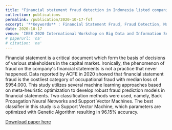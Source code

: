 ```yaml
---
title: "Financial statement fraud detection in Indonesia listed companies using machine learning based on meta-heuristic optimization"
collection: publications
permalink: /publication/2020-10-17-fsf
excerpt: '**Keywords** : Financial Statement Fraud, Fraud Detection, Machine Learning, Genetic Algorithm, Classification, Capital Market'
date: 2020-10-17
venue: 'IEEE 2020 International Workshop on Big Data and Information Security (IWBIS)'
# paperurl: 'na'
# citation: 'na'
---
```

Financial statement is a critical document which form the basis of decisions of various stakeholders in the capital market. Ironically, the phenomenon of fraud on the company's financial statements is not a practice that never happened. Data reported by ACFE in 2020 showed that financial statement fraud is the costliest category of occupational fraud with median loss of $954.000. This study utilizes several machine learning approaches based on meta-heuristic optimization to develop robust fraud prediction models in financial statements. Two classification methods were used, namely, Back Propagation Neural Networks and Support Vector Machines. The best classifier in this study is a Support Vector Machine, which parameters are optimized with Genetic Algorithm resulting in 96.15% accuracy.

[Download paper here](https://ieeexplore.ieee.org/abstract/document/9255563/)
